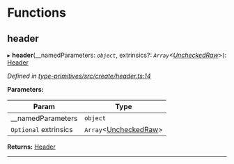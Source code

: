 

# Functions

<a id="header"></a>

##  header

▸ **header**(__namedParameters: *`object`*, extrinsics?: *`Array`<[UncheckedRaw](_type_primitives_src_extrinsic_d_.md#uncheckedraw)>*): [Header](_type_primitives_src_header_d_.md#header)

*Defined in [type-primitives/src/create/header.ts:14](https://github.com/polkadot-js/api/blob/ef78f2a/packages/type-primitives/src/create/header.ts#L14)*

**Parameters:**

| Param | Type |
| ------ | ------ |
| __namedParameters | `object` |
| `Optional` extrinsics | `Array`<[UncheckedRaw](_type_primitives_src_extrinsic_d_.md#uncheckedraw)> |

**Returns:** [Header](_type_primitives_src_header_d_.md#header)

___

